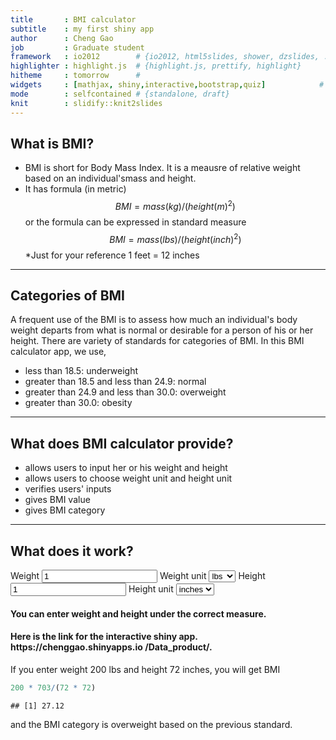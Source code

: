 ```yaml
---
title       : BMI calculator
subtitle    : my first shiny app        
author      : Cheng Gao 
job         : Graduate student
framework   : io2012        # {io2012, html5slides, shower, dzslides, ...}
highlighter : highlight.js  # {highlight.js, prettify, highlight}
hitheme     : tomorrow      # 
widgets     : [mathjax, shiny,interactive,bootstrap,quiz]            # {mathjax, quiz, bootstrap}
mode        : selfcontained # {standalone, draft}
knit        : slidify::knit2slides
---
```


## What is BMI?

* BMI is short for Body Mass Index. It is a meausre of relative weight based on an individual'smass and height.
* It has formula (in metric) $$ BMI=mass(kg)/(height(m)^2) $$
or the formula can be expressed in standard measure $$ BMI=mass(lbs)/(height(inch)^2) $$
*Just for your reference 1 feet = 12 inches

--- 

## Categories of BMI
A frequent use of the BMI is to assess how much an individual's body weight departs from what is normal or desirable for a person of his or her height. There are variety of standards for categories of BMI. In this BMI calculator app, we use,
* less than 18.5: underweight
* greater than 18.5 and less than 24.9: normal
* greater than 24.9 and less than 30.0: overweight
* greater than 30.0: obesity

---

## What does BMI calculator provide?
* allows users to input her or his weight and height
* allows users to choose weight unit and height unit
* verifies users' inputs
* gives BMI value
* gives BMI category

--- 

## What does it work?
<div class="row-fluid">
  <div class="span4">
    <form class="well">
      <label for="weight">Weight</label>
      <input id="weight" type="number" value="1"/>
      <label class="control-label" for="wt_unit">Weight unit</label>
      <select id="wt_unit"><option value="lbs" selected>lbs</option>
<option value="kgs">kgs</option></select>
      <script type="application/json" data-for="wt_unit" data-nonempty="">{}</script>
      <label for="height">Height</label>
      <input id="height" type="number" value="1"/>
      <label class="control-label" for="ht_unit">Height unit</label>
      <select id="ht_unit"><option value="inches" selected>inches</option>
<option value="m">m</option></select>
      <script type="application/json" data-for="ht_unit" data-nonempty="">{}</script>
    </form>
  </div>
  <div class="span8">
    <h4>You can enter weight and height under the correct measure.</h4>
    <h4>Here is the link for the interactive shiny app. https://chenggao.shinyapps.io                        /Data_product/.</h4>
  </div>
</div>

If you enter weight 200 lbs and height 72 inches, you will get BMI 

```r
200 * 703/(72 * 72)
```

```
## [1] 27.12
```

and the BMI category is overweight based on the previous standard.













